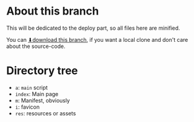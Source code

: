 # About this branch
This will be dedicated to the deploy part, so all files here are minified.

You can [⬇download this branch](https://github.com/Rudxain/RGB-digital-rain/archive/refs/heads/gh-pages.zip), if you want a local clone and don't care about the source-code.

# Directory tree
* `a`: `main` script
* `index`: Main page
* `m`: Manifest, obviously
* `i`: favicon
* `res`: resources or assets
